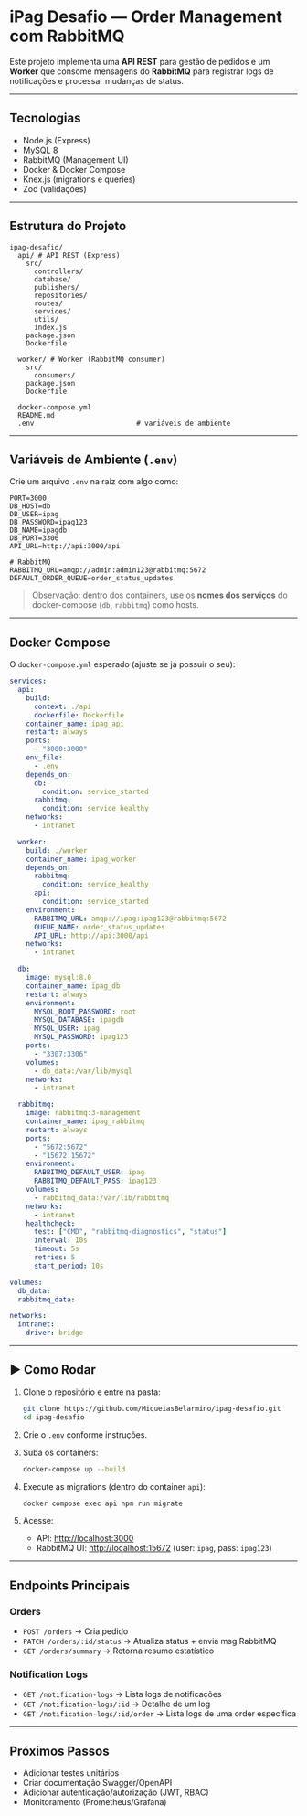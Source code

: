 # iPag Desafio — Order Management com RabbitMQ

Este projeto implementa uma **API REST** para gestão de pedidos e um **Worker** que consome mensagens do **RabbitMQ** para registrar logs de notificações e processar mudanças de status.

---

## Tecnologias

- Node.js (Express)
- MySQL 8
- RabbitMQ (Management UI)
- Docker & Docker Compose
- Knex.js (migrations e queries)
- Zod (validações)

---

## Estrutura do Projeto

```
ipag-desafio/
  api/ # API REST (Express)
    src/
      controllers/
      database/
      publishers/
      repositories/
      routes/
      services/
      utils/
      index.js
    package.json
    Dockerfile

  worker/ # Worker (RabbitMQ consumer)
    src/
      consumers/
    package.json
    Dockerfile

  docker-compose.yml
  README.md
  .env                         # variáveis de ambiente
```

---

## Variáveis de Ambiente (`.env`)

Crie um arquivo `.env` na raiz com algo como:

```
PORT=3000
DB_HOST=db
DB_USER=ipag
DB_PASSWORD=ipag123
DB_NAME=ipagdb
DB_PORT=3306
API_URL=http://api:3000/api

# RabbitMQ
RABBITMQ_URL=amqp://admin:admin123@rabbitmq:5672
DEFAULT_ORDER_QUEUE=order_status_updates
```

> Observação: dentro dos containers, use os **nomes dos serviços** do docker-compose (`db`, `rabbitmq`) como hosts.

---

## Docker Compose

O `docker-compose.yml` esperado (ajuste se já possuir o seu):

```yaml
services:
  api:
    build: 
      context: ./api
      dockerfile: Dockerfile
    container_name: ipag_api
    restart: always
    ports:
      - "3000:3000"
    env_file:
      - .env
    depends_on:
      db:
        condition: service_started
      rabbitmq:
        condition: service_healthy
    networks:
      - intranet

  worker:
    build: ./worker
    container_name: ipag_worker
    depends_on:
      rabbitmq:
        condition: service_healthy
      api:
        condition: service_started
    environment:
      RABBITMQ_URL: amqp://ipag:ipag123@rabbitmq:5672
      QUEUE_NAME: order_status_updates
      API_URL: http://api:3000/api
    networks:
      - intranet

  db:
    image: mysql:8.0
    container_name: ipag_db
    restart: always
    environment:
      MYSQL_ROOT_PASSWORD: root
      MYSQL_DATABASE: ipagdb
      MYSQL_USER: ipag
      MYSQL_PASSWORD: ipag123
    ports:
      - "3307:3306"
    volumes:
      - db_data:/var/lib/mysql
    networks:
      - intranet

  rabbitmq:
    image: rabbitmq:3-management
    container_name: ipag_rabbitmq
    restart: always
    ports:
      - "5672:5672"
      - "15672:15672"
    environment:
      RABBITMQ_DEFAULT_USER: ipag
      RABBITMQ_DEFAULT_PASS: ipag123
    volumes:
      - rabbitmq_data:/var/lib/rabbitmq
    networks:
      - intranet
    healthcheck:
      test: ["CMD", "rabbitmq-diagnostics", "status"]
      interval: 10s
      timeout: 5s
      retries: 5
      start_period: 10s

volumes:
  db_data:
  rabbitmq_data:

networks:
  intranet:
    driver: bridge

```

---

## ▶️ Como Rodar

1. Clone o repositório e entre na pasta:
   ```bash
   git clone https://github.com/MiqueiasBelarmino/ipag-desafio.git
   cd ipag-desafio
   ```

2. Crie o `.env` conforme instruções.

3. Suba os containers:
   ```bash
   docker-compose up --build
   ```

4. Execute as migrations (dentro do container `api`):
   ```bash
   docker compose exec api npm run migrate
   ```

5. Acesse:
   - API: [http://localhost:3000](http://localhost:3000)
   - RabbitMQ UI: [http://localhost:15672](http://localhost:15672) (user: `ipag`, pass: `ipag123`)

---

## Endpoints Principais

### Orders
- `POST /orders` → Cria pedido
- `PATCH /orders/:id/status` → Atualiza status + envia msg RabbitMQ
- `GET /orders/summary` → Retorna resumo estatístico

### Notification Logs
- `GET /notification-logs` → Lista logs de notificações
- `GET /notification-logs/:id` → Detalhe de um log
- `GET /notification-logs/:id/order` → Lista logs de uma order específica

---

## Próximos Passos

- Adicionar testes unitários
- Criar documentação Swagger/OpenAPI
- Adicionar autenticação/autorização (JWT, RBAC)
- Monitoramento (Prometheus/Grafana)
